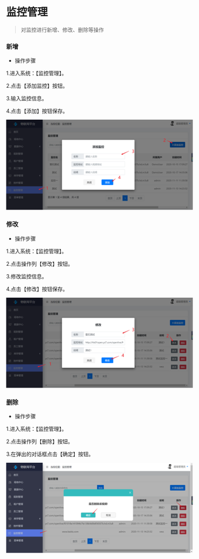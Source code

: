 监控管理
========

> 对监控进行新增、修改、删除等操作

### 新增

* 操作步骤

1.进入系统：【监控管理】。

2.点击【添加监控】按钮。

3.输入监控信息。

4.点击【添加】按钮保存。

![](media/image55.png)

### 修改

* 操作步骤

1.进入系统：【监控管理】。

2.点击操作列【修改】按钮。

3.修改监控信息。

4.点击【修改】按钮保存。

![](media/image56.png)

### 删除

* 操作步骤

1.进入系统：【监控管理】。

2.点击操作列【删除】按钮。

3.在弹出的对话框点击【确定】按钮。

![](media/image57.png)
